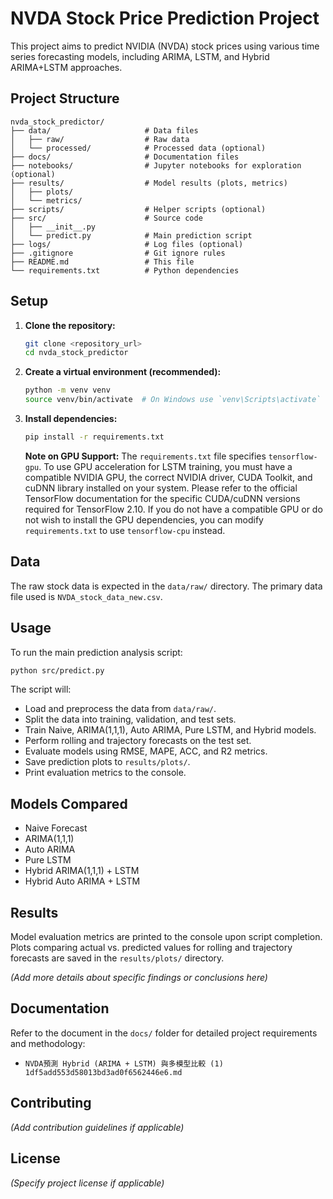 # NVDA Stock Price Prediction Project

This project aims to predict NVIDIA (NVDA) stock prices using various time series forecasting models, including ARIMA, LSTM, and Hybrid ARIMA+LSTM approaches.

## Project Structure

```
nvda_stock_predictor/
├── data/                     # Data files
│   ├── raw/                  # Raw data
│   └── processed/            # Processed data (optional)
├── docs/                     # Documentation files
├── notebooks/                # Jupyter notebooks for exploration (optional)
├── results/                  # Model results (plots, metrics)
│   ├── plots/
│   └── metrics/
├── scripts/                  # Helper scripts (optional)
├── src/                      # Source code
│   ├── __init__.py
│   └── predict.py            # Main prediction script
├── logs/                     # Log files (optional)
├── .gitignore                # Git ignore rules
├── README.md                 # This file
└── requirements.txt          # Python dependencies
```

## Setup

1.  **Clone the repository:**
    ```bash
    git clone <repository_url>
    cd nvda_stock_predictor
    ```
2.  **Create a virtual environment (recommended):**
    ```bash
    python -m venv venv
    source venv/bin/activate  # On Windows use `venv\Scripts\activate`
    ```
3.  **Install dependencies:**
    ```bash
    pip install -r requirements.txt
    ```
    **Note on GPU Support:** The `requirements.txt` file specifies `tensorflow-gpu`. To use GPU acceleration for LSTM training, you must have a compatible NVIDIA GPU, the correct NVIDIA driver, CUDA Toolkit, and cuDNN library installed on your system. Please refer to the official TensorFlow documentation for the specific CUDA/cuDNN versions required for TensorFlow 2.10. If you do not have a compatible GPU or do not wish to install the GPU dependencies, you can modify `requirements.txt` to use `tensorflow-cpu` instead.

## Data

The raw stock data is expected in the `data/raw/` directory. The primary data file used is `NVDA_stock_data_new.csv`.

## Usage

To run the main prediction analysis script:

```bash
python src/predict.py
```

The script will:
- Load and preprocess the data from `data/raw/`.
- Split the data into training, validation, and test sets.
- Train Naive, ARIMA(1,1,1), Auto ARIMA, Pure LSTM, and Hybrid models.
- Perform rolling and trajectory forecasts on the test set.
- Evaluate models using RMSE, MAPE, ACC, and R2 metrics.
- Save prediction plots to `results/plots/`.
- Print evaluation metrics to the console.

## Models Compared

- Naive Forecast
- ARIMA(1,1,1)
- Auto ARIMA
- Pure LSTM
- Hybrid ARIMA(1,1,1) + LSTM
- Hybrid Auto ARIMA + LSTM

## Results

Model evaluation metrics are printed to the console upon script completion. Plots comparing actual vs. predicted values for rolling and trajectory forecasts are saved in the `results/plots/` directory.

*(Add more details about specific findings or conclusions here)*

## Documentation

Refer to the document in the `docs/` folder for detailed project requirements and methodology:
- `NVDA預測 Hybrid (ARIMA + LSTM) 與多模型比較 (1) 1df5add553d58013bd3ad0f6562446e6.md`

## Contributing

*(Add contribution guidelines if applicable)*

## License

*(Specify project license if applicable)*